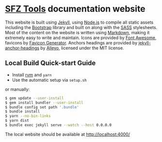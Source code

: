 # [SFZ Tools] documentation website

This website is built using [Jekyll], using [Node.js] to compile
all static assets including the [Bootstrap] library and built on
along with the [SASS] stylesheets. Most of the content on the website is
written using [Markdown], making it extremely easy to write and maintain.
Icons are provided by [Font Awesome], favicons by [Favicon Generator].
Anchors headings are provided by [jekyll-anchor-headings] by [Alleyo],
licensed under the MIT license.

## Local Build Quick-start Guide

- Install [rvm] and `yarn`
- Use the automatic setup via `setup.sh`

or manually:

```bash
$ gem update --user-install
$ gem install bundler --user-install
$ bundle config set path '.bundle'
$ bundle install
$ yarn --no-bin-links
$ yarn dist
$ bundle exec jekyll serve --watch --host 0.0.0.0
```

The local website should be available at <http://localhost:4000/>

[Alleyo]:                 https://pure-liquid.allejo.org/
[Bootstrap]:              http://getbootstrap.com/
[Favicon Generator]:      https://realfavicongenerator.net/
[Font Awesome]:           http://fontawesome.io/
[Jekyll]:                 http://jekyllrb.com/
[jekyll-anchor-headings]: https://github.com/allejo/jekyll-anchor-headings/
[Markdown]:               https://daringfireball.net/projects/markdown/
[Node.js]:                http://nodejs.org/
[rvm]:                    https://redtide.github.io/dev-docs/en/jekyll/rvm
[SASS]:                   https://sass-lang.com/
[SFZ Tools]:              https://sfztools.github.io/
